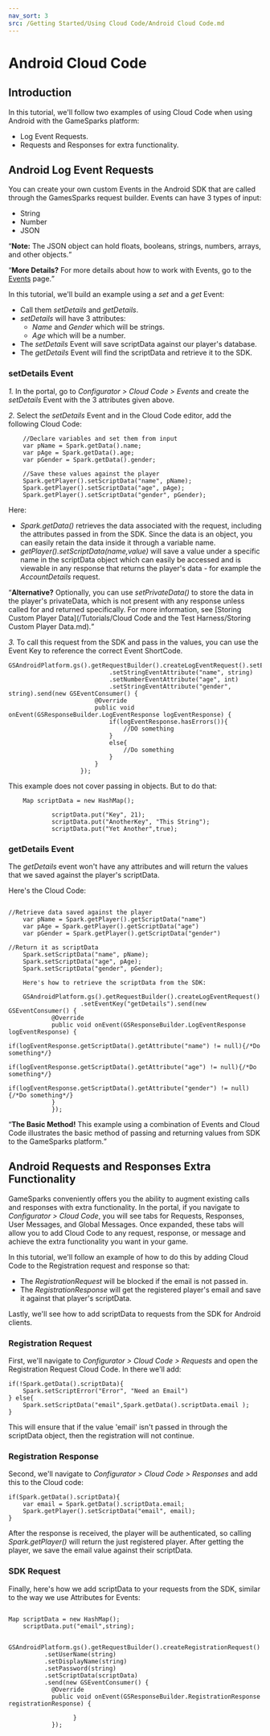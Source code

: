 ```yaml
---
nav_sort: 3
src: /Getting Started/Using Cloud Code/Android Cloud Code.md
---
```


# Android Cloud Code

## Introduction

In this tutorial, we'll follow two examples of using Cloud Code when using Android with the GameSparks platform:
* Log Event Requests.
* Requests and Responses for extra functionality.

## Android Log Event Requests

You can create your own custom Events in the Android SDK that are called through the GamesSparks request builder. Events can have 3 types of input:
* String
* Number
* JSON

<q>**Note:** The JSON object can hold floats, booleans, strings, numbers, arrays, and other objects.</q>

<q>**More Details?** For more details about how to work with Events, go to the [Events](/Documentation/Configurator/Events.md) page.</q>

In this tutorial, we'll build an example using a *set* and a *get* Event:
* Call them *setDetails* and *getDetails*.
* *setDetails* will have 3 attributes:
  * *Name* and *Gender* which will be strings.
  * *Age* which will be a number.
* The *setDetails* Event will save scriptData against our player's database.
* The *getDetails* Event will find the scriptData and retrieve it to the SDK.

### setDetails Event

*1.* In the portal, go to *Configurator > Cloud Code > Events* and create the *setDetails* Event with the 3 attributes given above.

*2.* Select the *setDetails* Event and in the Cloud Code editor, add the following Cloud Code:

```
    //Declare variables and set them from input
    var pName = Spark.getData().name;
    var pAge = Spark.getData().age;
    var pGender = Spark.getData().gender;

    //Save these values against the player
    Spark.getPlayer().setScriptData("name", pName);
    Spark.getPlayer().setScriptData("age", pAge);
    Spark.getPlayer().setScriptData("gender", pGender);

```
Here:
* *Spark.getData()* retrieves the data associated with the request, including the attributes passed in from the SDK. Since the data is an object, you can easily retain the data inside it through a variable name.
* *getPlayer().setScriptData(name,value)* will save a value under a specific name in the scriptData object which can easily be accessed and is viewable in any response that returns the player's data - for example the *AccountDetails* request.

<q>**Alternative?** Optionally, you can use *setPrivateData()* to store the data in the player's privateData, which is not present with any response unless called for and returned specifically. For more information, see [Storing Custom Player Data](/Tutorials/Cloud Code and the Test Harness/Storing Custom Player Data.md).</q>

*3.* To call this request from the SDK and pass in the values, you can use the Event Key to reference the correct Event ShortCode.

```
GSAndroidPlatform.gs().getRequestBuilder().createLogEventRequest().setEventKey("setDetails")
                            .setStringEventAttribute("name", string)
                            .setNumberEventAttribute("age", int)
                            .setStringEventAttribute("gender", string).send(new GSEventConsumer() {
                        @Override
                        public void onEvent(GSResponseBuilder.LogEventResponse logEventResponse) {
                            if(logEventResponse.hasErrors()){
                                //DO something
                            }
                            else{
                                //Do something
                            }
                        }
                    });

```

This example does not cover passing in objects. But to do that:

```
    Map scriptData = new HashMap();

            scriptData.put("Key", 21);
            scriptData.put("AnotherKey", "This String");
            scriptData.put("Yet Another",true);

```
### getDetails Event

The *getDetails* event won't have any attributes and will return the values that we saved against the player's scriptData.

Here's the Cloud Code:

```

//Retrieve data saved against the player
    var pName = Spark.getPlayer().getScriptData("name")
    var pAge = Spark.getPlayer().getScriptData("age")
    var pGender = Spark.getPlayer().getScriptData("gender")

//Return it as scriptData
    Spark.setScriptData("name", pName);
    Spark.setScriptData("age", pAge);
    Spark.setScriptData("gender", pGender);

    Here's how to retrieve the scriptData from the SDK:

    GSAndroidPlatform.gs().getRequestBuilder().createLogEventRequest()
                    .setEventKey("getDetails").send(new GSEventConsumer() {
            @Override
            public void onEvent(GSResponseBuilder.LogEventResponse logEventResponse) {
                if(logEventResponse.getScriptData().getAttribute("name") != null){/*Do something*/}
                if(logEventResponse.getScriptData().getAttribute("age") != null){/*Do something*/}
                if(logEventResponse.getScriptData().getAttribute("gender") != null){/*Do something*/}
            }
            });
```

<q>**The Basic Method!** This example using a combination of Events and Cloud Code illustrates the basic method of passing and returning values from SDK to the GameSparks platform.</q>

## Android Requests and Responses Extra Functionality

GameSparks conveniently offers you the ability to augment existing calls and responses with extra functionality. In the portal, if you navigate to *Configurator > Cloud Code*, you will see tabs for Requests, Responses, User Messages, and Global Messages. Once expanded, these tabs will allow you to add Cloud Code to any request, response, or message and achieve the extra functionality you want in your game.

In this tutorial, we'll follow an example of how to do this by adding Cloud Code to the Registration request and response so that:
* The *RegistrationRequest* will be blocked if the email is not passed in.
* The *RegistrationResponse* will get the registered player's email and save it against that player's scriptData.

Lastly, we'll see how to add scriptData to requests from the SDK for Android clients.

### Registration Request

First, we'll navigate to *Configurator > Cloud Code > Requests* and open the Registration Request Cloud Code. In there we'll add:

```
if(!Spark.getData().scriptData){
    Spark.setScriptError("Error", "Need an Email")
} else{
    Spark.setScriptData("email",Spark.getData().scriptData.email );
}

```

This will ensure that if the value 'email' isn't passed in through the scriptData object, then the registration will not continue.


### Registration Response

Second, we'll navigate to *Configurator > Cloud Code > Responses* and add this to the Cloud code:

```
if(Spark.getData().scriptData){
    var email = Spark.getData().scriptData.email;
    Spark.getPlayer().setScriptData("email", email);
}

```

After the response is received, the player will be authenticated, so calling *Spark.getPlayer()* will return the just registered player. After getting the player, we save the email value against their scriptData.

### SDK Request

Finally, here's how we add scriptData to your requests from the SDK, similar to the way we use Attributes for Events:

```

Map scriptData = new HashMap();
    scriptData.put("email",string);

    GSAndroidPlatform.gs().getRequestBuilder().createRegistrationRequest()
          .setUserName(string)
          .setDisplayName(string)
          .setPassword(string)
          .setScriptData(scriptData)
          .send(new GSEventConsumer() {
            @Override
            public void onEvent(GSResponseBuilder.RegistrationResponse registrationResponse) {

                  }
            });

```
